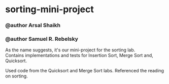 # sorting-mini-project
### @author Arsal Shaikh
### @author Samuel R. Rebelsky

As the name suggests, it's our mini-project for the sorting lab.  
Contains implementations and tests for Insertion Sort, Merge Sort and, Quicksort.

Used code from the Quicksort and Merge Sort labs. Referenced the reading on sorting.
